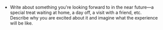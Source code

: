 - Write about something you're looking forward to in the near future—a special treat waiting at home, a day off, a visit with a friend, etc. Describe why you are excited about it and imagine what the experience will be like.